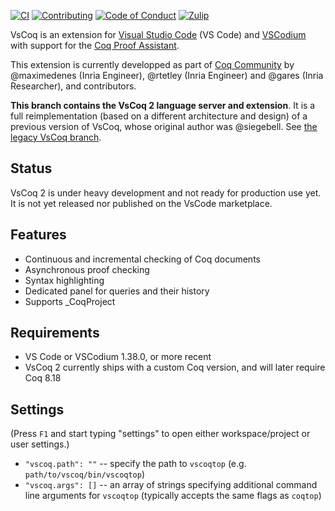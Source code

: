 [![CI][action-shield]][action-link]
[![Contributing][contributing-shield]][contributing-link]
[![Code of Conduct][conduct-shield]][conduct-link]
[![Zulip][zulip-shield]][zulip-link]

[action-shield]: https://github.com/coq-community/vscoq/actions/workflows/ci.yml/badge.svg?branch=vscoq2
[action-link]: https://github.com/coq-community/vscoq/actions?query=workflow:ci

[contributing-shield]: https://img.shields.io/badge/contributions-welcome-%23f7931e.svg
[contributing-link]: https://github.com/coq-community/manifesto/blob/master/CONTRIBUTING.md

[conduct-shield]: https://img.shields.io/badge/%E2%9D%A4-code%20of%20conduct-%23f15a24.svg
[conduct-link]: https://github.com/coq-community/manifesto/blob/master/CODE_OF_CONDUCT.md

[zulip-shield]: https://img.shields.io/badge/chat-on%20zulip-%23c1272d.svg
[zulip-link]: https://coq.zulipchat.com/#narrow/stream/237662-VsCoq-devs.20.26.20users

VsCoq is an extension for [Visual Studio Code](https://code.visualstudio.com/)
(VS Code) and [VSCodium](https://vscodium.com/) with support for the [Coq Proof
Assistant](https://coq.inria.fr/).

This extension is currently developped as part of
[Coq Community](https://github.com/coq-community/manifesto) by @maximedenes (Inria
Engineer), @rtetley (Inria Engineer) and @gares (Inria Researcher), and
contributors.

**This branch contains the VsCoq 2 language server and extension**. It is a full
reimplementation (based on a different architecture and design) of a previous
version of VsCoq, whose original author was @siegebell. See [the legacy VsCoq
branch](https://github.com/coq-community/vscoq/tree/master).

## Status
VsCoq 2 is under heavy development and not ready for production use yet. It is
not yet released nor published on the VsCode marketplace.

## Features
* Continuous and incremental checking of Coq documents
* Asynchronous proof checking
* Syntax highlighting
* Dedicated panel for queries and their history
* Supports \_CoqProject

## Requirements
* VS Code or VSCodium 1.38.0, or more recent
* VsCoq 2 currently ships with a custom Coq version, and will later require Coq 8.18

## Settings
(Press `F1` and start typing "settings" to open either workspace/project or user settings.)
* `"vscoq.path": ""` -- specify the path to `vscoqtop` (e.g. `path/to/vscoq/bin/vscoqtop`)
* `"vscoq.args": []` -- an array of strings specifying additional command line arguments for `vscoqtop` (typically accepts the same flags as `coqtop`)